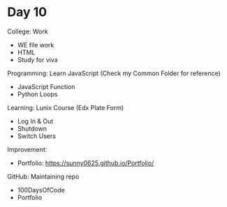 # Day 10

College: Work
- WE file work
- HTML
- Study for viva

Programming: Learn JavaScript (Check my Common Folder for reference)
- JavaScript Function
- Python Loops

Learning: Lunix Course (Edx Plate Form)
- Log In & Out
- Shutdown
- Switch Users

Improvement:
- Portfolio: https://sunny0625.github.io/Portfolio/

GitHub: Maintaining repo
- 100DaysOfCode
- Portfolio